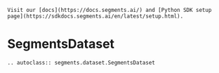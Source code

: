 ```{seealso}
Visit our [docs](https://docs.segments.ai/) and [Python SDK setup page](https://sdkdocs.segments.ai/en/latest/setup.html).
```

# SegmentsDataset

```{eval-rst}
.. autoclass:: segments.dataset.SegmentsDataset
```

